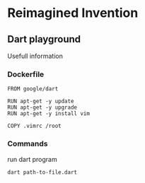 # Reimagined Invention
## Dart playground

Usefull information

### Dockerfile

```
FROM google/dart

RUN apt-get -y update
RUN apt-get -y upgrade
RUN apt-get -y install vim

COPY .vimrc /root
```

### Commands
run dart program

```
dart path-to-file.dart
```

